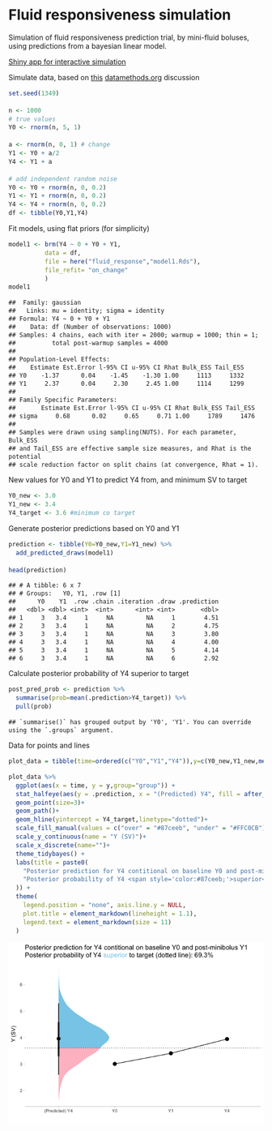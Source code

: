 Fluid responsiveness simulation
================

Simulation of fluid responsiveness prediction trial, by mini-fluid
boluses, using predictions from a bayesian linear model.

[Shiny app for interactive
simulation](https://lmsaxhaug.shinyapps.io/fluid_response_sim/)

Simulate data, based on
[this](https://discourse.datamethods.org/t/calculating-correlation-between-consecutive-changes-dealing-with-spurious-correlation/4528/6)
[datamethods.org](datamethods.org) discussion

``` r
set.seed(1349)

n <- 1000
# true values
Y0 <- rnorm(n, 5, 1)

a <- rnorm(n, 0, 1) # change
Y1 <- Y0 + a/2
Y4 <- Y1 + a

# add independent random noise
Y0 <- Y0 + rnorm(n, 0, 0.2)
Y1 <- Y1 + rnorm(n, 0, 0.2)
Y4 <- Y4 + rnorm(n, 0, 0.2)
df <- tibble(Y0,Y1,Y4)
```

Fit models, using flat priors (for simplicity)

``` r
model1 <- brm(Y4 ~ 0 + Y0 + Y1,
          data = df,
          file = here("fluid_response","model1.Rds"),
          file_refit= "on_change"
          )
model1
```

    ##  Family: gaussian 
    ##   Links: mu = identity; sigma = identity 
    ## Formula: Y4 ~ 0 + Y0 + Y1 
    ##    Data: df (Number of observations: 1000) 
    ## Samples: 4 chains, each with iter = 2000; warmup = 1000; thin = 1;
    ##          total post-warmup samples = 4000
    ## 
    ## Population-Level Effects: 
    ##    Estimate Est.Error l-95% CI u-95% CI Rhat Bulk_ESS Tail_ESS
    ## Y0    -1.37      0.04    -1.45    -1.30 1.00     1113     1332
    ## Y1     2.37      0.04     2.30     2.45 1.00     1114     1299
    ## 
    ## Family Specific Parameters: 
    ##       Estimate Est.Error l-95% CI u-95% CI Rhat Bulk_ESS Tail_ESS
    ## sigma     0.68      0.02     0.65     0.71 1.00     1789     1476
    ## 
    ## Samples were drawn using sampling(NUTS). For each parameter, Bulk_ESS
    ## and Tail_ESS are effective sample size measures, and Rhat is the potential
    ## scale reduction factor on split chains (at convergence, Rhat = 1).

New values for Y0 and Y1 to predict Y4 from, and minimum SV to target

``` r
Y0_new <- 3.0
Y1_new <- 3.4
Y4_target <- 3.6 #minimum co target
```

Generate posterior predictions based on Y0 and Y1

``` r
prediction <- tibble(Y0=Y0_new,Y1=Y1_new) %>%
  add_predicted_draws(model1)

head(prediction)
```

    ## # A tibble: 6 x 7
    ## # Groups:   Y0, Y1, .row [1]
    ##      Y0    Y1  .row .chain .iteration .draw .prediction
    ##   <dbl> <dbl> <int>  <int>      <int> <int>       <dbl>
    ## 1     3   3.4     1     NA         NA     1        4.51
    ## 2     3   3.4     1     NA         NA     2        4.75
    ## 3     3   3.4     1     NA         NA     3        3.80
    ## 4     3   3.4     1     NA         NA     4        4.00
    ## 5     3   3.4     1     NA         NA     5        4.14
    ## 6     3   3.4     1     NA         NA     6        2.92

Calculate posterior probability of Y4 superior to target

``` r
post_pred_prob <- prediction %>%
  summarise(prob=mean(.prediction>Y4_target)) %>%
  pull(prob)
```

    ## `summarise()` has grouped output by 'Y0', 'Y1'. You can override using the `.groups` argument.

Data for points and lines

``` r
plot_data = tibble(time=ordered(c("Y0","Y1","Y4")),y=c(Y0_new,Y1_new,mean(prediction$.prediction)),group="group")
```

``` r
plot_data %>%
  ggplot(aes(x = time, y = y,group="group")) +
  stat_halfeye(aes(y = .prediction, x = "(Predicted) Y4", fill = after_stat(ifelse(y > Y4_target, "over", "under"))), data = prediction) +
  geom_point(size=3)+
  geom_path()+
  geom_hline(yintercept = Y4_target,linetype="dotted")+
  scale_fill_manual(values = c("over" = "#87ceeb", "under" = "#FFC0CB")) +
  scale_y_continuous(name = "Y (SV)")+
  scale_x_discrete(name="")+
  theme_tidybayes() +
  labs(title = paste0(
    "Posterior prediction for Y4 contitional on baseline Y0 and post-minibolus Y1 <br>",
    "Posterior probability of Y4 <span style='color:#87ceeb;'>superior</span> to target (dotted line): ", scales::percent(post_pred_prob, accuracy = .1)
  )) +
  theme(
    legend.position = "none", axis.line.y = NULL,
    plot.title = element_markdown(lineheight = 1.1),
    legend.text = element_markdown(size = 11)
  )
```

![](README_files/figure-gfm/plot-1.png)<!-- -->
